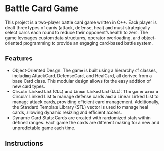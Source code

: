 # Battle Card Game

This project is a two-player battle card game written in C++. Each player is dealt three types of cards (attack, defense, heal) and must strategically select cards each round to reduce their opponent’s health to zero. The game leverages custom data structures, operator overloading, and object-oriented programming to provide an engaging card-based battle system.

## Features
- Object-Oriented Design: The game is built using a hierarchy of classes, including AttackCard, DefenseCard, and HealCard, all derived from a base Card class. This modular design allows for the easy addition of new card types.
- Circular Linked List (CLL) and Linear Linked List (LLL): The game uses a Circular Linked List to manage defense cards and a Linear Linked List to manage attack cards, providing efficient card management. Additionally, the Standard Template Library (STL) vector is used to manage heal cards, allowing dynamic resizing and efficient access.
- Dynamic Card Stats: Cards are created with randomized stats within defined ranges. Each game the cards are different making for a new and unpredictable game each time.

## Instructions
